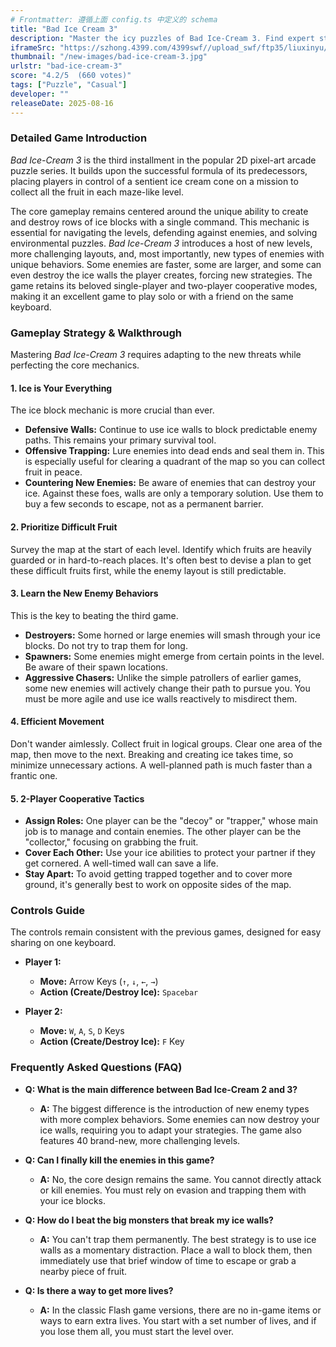 ```yaml
---
# Frontmatter: 遵循上面 config.ts 中定义的 schema
title: "Bad Ice Cream 3"
description: "Master the icy puzzles of Bad Ice-Cream 3. Find expert strategies, controls, and tips to collect all fruit and outsmart new enemies in this chilly arcade adventure."
iframeSrc: "https://szhong.4399.com/4399swf//upload_swf/ftp35/liuxinyu/20210128/x5/index.html"
thumbnail: "/new-images/bad-ice-cream-3.jpg"
urlstr: "bad-ice-cream-3"
score: "4.2/5  (660 votes)"
tags: ["Puzzle", "Casual"]
developer: ""
releaseDate: 2025-08-16
---
```







### Detailed Game Introduction

*Bad Ice-Cream 3* is the third installment in the popular 2D pixel-art arcade puzzle series. It builds upon the successful formula of its predecessors, placing players in control of a sentient ice cream cone on a mission to collect all the fruit in each maze-like level.

The core gameplay remains centered around the unique ability to create and destroy rows of ice blocks with a single command. This mechanic is essential for navigating the levels, defending against enemies, and solving environmental puzzles. *Bad Ice-Cream 3* introduces a host of new levels, more challenging layouts, and, most importantly, new types of enemies with unique behaviors. Some enemies are faster, some are larger, and some can even destroy the ice walls the player creates, forcing new strategies. The game retains its beloved single-player and two-player cooperative modes, making it an excellent game to play solo or with a friend on the same keyboard.

### Gameplay Strategy & Walkthrough

Mastering *Bad Ice-Cream 3* requires adapting to the new threats while perfecting the core mechanics.

#### 1. Ice is Your Everything
The ice block mechanic is more crucial than ever.
*   **Defensive Walls:** Continue to use ice walls to block predictable enemy paths. This remains your primary survival tool.
*   **Offensive Trapping:** Lure enemies into dead ends and seal them in. This is especially useful for clearing a quadrant of the map so you can collect fruit in peace.
*   **Countering New Enemies:** Be aware of enemies that can destroy your ice. Against these foes, walls are only a temporary solution. Use them to buy a few seconds to escape, not as a permanent barrier.

#### 2. Prioritize Difficult Fruit
Survey the map at the start of each level. Identify which fruits are heavily guarded or in hard-to-reach places. It's often best to devise a plan to get these difficult fruits first, while the enemy layout is still predictable.

#### 3. Learn the New Enemy Behaviors
This is the key to beating the third game.
*   **Destroyers:** Some horned or large enemies will smash through your ice blocks. Do not try to trap them for long.
*   **Spawners:** Some enemies might emerge from certain points in the level. Be aware of their spawn locations.
*   **Aggressive Chasers:** Unlike the simple patrollers of earlier games, some new enemies will actively change their path to pursue you. You must be more agile and use ice walls reactively to misdirect them.

#### 4. Efficient Movement
Don't wander aimlessly. Collect fruit in logical groups. Clear one area of the map, then move to the next. Breaking and creating ice takes time, so minimize unnecessary actions. A well-planned path is much faster than a frantic one.

#### 5. 2-Player Cooperative Tactics
*   **Assign Roles:** One player can be the "decoy" or "trapper," whose main job is to manage and contain enemies. The other player can be the "collector," focusing on grabbing the fruit.
*   **Cover Each Other:** Use your ice abilities to protect your partner if they get cornered. A well-timed wall can save a life.
*   **Stay Apart:** To avoid getting trapped together and to cover more ground, it's generally best to work on opposite sides of the map.

### Controls Guide

The controls remain consistent with the previous games, designed for easy sharing on one keyboard.

*   **Player 1:**
    *   **Move:** Arrow Keys (`↑`, `↓`, `←`, `→`)
    *   **Action (Create/Destroy Ice):** `Spacebar`

*   **Player 2:**
    *   **Move:** `W`, `A`, `S`, `D` Keys
    *   **Action (Create/Destroy Ice):** `F` Key

### Frequently Asked Questions (FAQ)

*   **Q: What is the main difference between Bad Ice-Cream 2 and 3?**
    *   **A:** The biggest difference is the introduction of new enemy types with more complex behaviors. Some enemies can now destroy your ice walls, requiring you to adapt your strategies. The game also features 40 brand-new, more challenging levels.

*   **Q: Can I finally kill the enemies in this game?**
    *   **A:** No, the core design remains the same. You cannot directly attack or kill enemies. You must rely on evasion and trapping them with your ice blocks.

*   **Q: How do I beat the big monsters that break my ice walls?**
    *   **A:** You can't trap them permanently. The best strategy is to use ice walls as a momentary distraction. Place a wall to block them, then immediately use that brief window of time to escape or grab a nearby piece of fruit.

*   **Q: Is there a way to get more lives?**
    *   **A:** In the classic Flash game versions, there are no in-game items or ways to earn extra lives. You start with a set number of lives, and if you lose them all, you must start the level over.
